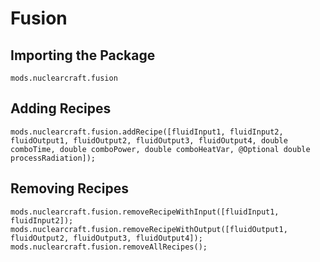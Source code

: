 # Fusion

## Importing the Package
`mods.nuclearcraft.fusion`

## Adding Recipes
```zenscript
mods.nuclearcraft.fusion.addRecipe([fluidInput1, fluidInput2, fluidOutput1, fluidOutput2, fluidOutput3, fluidOutput4, double comboTime, double comboPower, double comboHeatVar, @Optional double processRadiation]);
```

## Removing Recipes
```zenscript
mods.nuclearcraft.fusion.removeRecipeWithInput([fluidInput1, fluidInput2]);
mods.nuclearcraft.fusion.removeRecipeWithOutput([fluidOutput1, fluidOutput2, fluidOutput3, fluidOutput4]);
mods.nuclearcraft.fusion.removeAllRecipes();
```